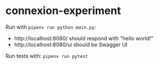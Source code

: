 # connexion-experiment

Run with `pipenv run python main.py`:

* http://localhost:8080/ should respond with "hello world!"
* http://localhost:8080/ui should be Swagger UI

Run tests with: `pipenv run pytest`
